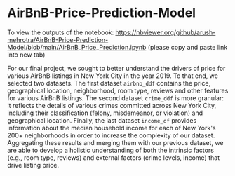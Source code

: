 # AirBnB-Price-Prediction-Model

To view the outputs of the notebook: https://nbviewer.org/github/arush-mehrotra/AirBnB-Price-Prediction-Model/blob/main/AirBnB_Price_Prediction.ipynb (please copy and paste link into new tab)

For our final project, we sought to better understand the drivers of price for various AirBnB listings in New York City in the year 2019. To that end, we selected two datasets. The first dataset `airbnb_ddf` contains the price, geographical location, neighborhood, room type, reviews and other features for various AirBnB listings. The second dataset `crime_ddf` is more granular: it reflects the details of various crimes committed across New York City, including their classification (felony, misdemeanor, or violation) and geographical location. Finally, the last dataset `income_df` provides information about the median household income for each of New York's 200+ neighborhoods in order to increase the complexity of our dataset. Aggregating these results and merging them with our previous dataset, we are able to develop a holistic understanding of both the intrinsic factors (e.g., room type, reviews) and external factors (crime levels, income) that drive listing price. 
